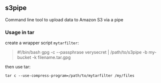 ## s3pipe

Command line tool to upload data to Amazon S3 via a pipe

### Usage in tar

create a wrapper script `mytarfilter`:

> \#!/bin/bash
> gpg -c --passphrase verysecret | /path/to/s3pipe -b my-bucket -k filename.tar.gpg

then use tar:

`tar c --use-compress-program=/path/to/mytarfilter /my/files`
